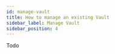 ```yaml
---
id: manage-vault
title: How to manage an existing Vault
sidebar_label: Manage Vault
sidebar_position: 4
---
```


Todo